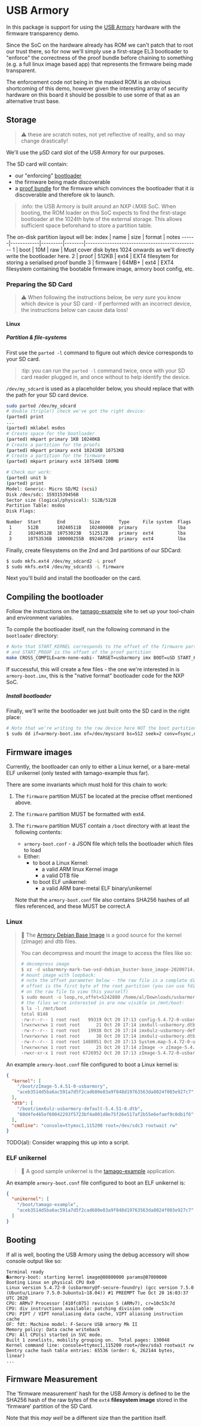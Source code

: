 USB Armory
==========

In this package is support for using the
[USB Armory](https://inversepath.com/usbarmory.html) hardware with the firmware
transparency demo.

Since the SoC on the hardware already has ROM we can't patch that to root our
trust there, so for now we'll simply use a first-stage EL3 bootloader to
"enforce" the correctness of the proof bundle before chaining to something
(e.g. a full linux image based app) that represents the firmware being made
transparent.

The enforcement code not being in the masked ROM is an obvious shortcoming of this
demo, however given the interesting array of security hardware on this board
it should be possible to use some of that as an alternative trust base.

Storage
-------

> :warning: these are scratch notes, not yet reflective of reality, and so may
> change drastically!

We'll use the µSD card slot of the USB Armory for our purposes.

The SD card will contain:
   - our "enforcing" [bootloader](./bootloader)
   - the firmware being made discoverable
   - a [proof bundle](/binary_transparency/firmware/api/update_package.go)
     for the firmware which convinces the bootloader that it _is_ discoverable
     and therefore ok to launch.

> :info: the USB Armory is built around an NXP i.MX6 SoC.  When booting, the ROM
> loader on this SoC expects to find the first-stage bootloader at the
> 1024th byte of the external storage.
> This allows sufficient space beforehand to store a partition table.

The on-disk partition layout will be:
index | name       | size    | format | notes
------|------------|---------|--------|-----------------------------------------------
1     | boot       | 10M     | raw    | Must cover disk bytes 1024 onwards as we'll directly write the bootloader here.
2     | proof      | 512KB   | ext4   | EXT4 filesytem for storing a serialised proof bundle
3     | firmware   | 64MB+   | ext4   | EXT4 filesystem containing the bootable firmware image, armory boot config, etc.

### Preparing the SD Card

> :warning: When following the instructions below, be *very sure* you know which
> device is your SD card - if performed with an incorrect device, the instructions below
> can cause data loss!

#### Linux

##### Partition & file-systems

First use the `parted -l` command to figure out which device corresponds to your
SD card.
> :tip: you can run the `parted -l` command twice, once with your SD card
> reader plugged in, and once without to help identify the device.

`/dev/my_sdcard` is used as a placeholder below, you should replace that with
the path for your SD card device.

```bash
sudo parted /dev/my_sdcard
# double (triple!) check we've got the right device:
(parted) print
...
(parted) mklabel msdos
# Create space for the bootloader
(parted) mkpart primary 1KB 10240KB
# Create a partition for the proofs
(parted) mkpart primary ext4 10241KB 10753KB
# Create a partition for the firmware
(parted) mkpart primary ext4 10754KB 100MB

# Check our work:
(parted) unit b
(parted) print
Model: Generic- Micro SD/M2 (scsi)
Disk /dev/sdc: 15931539456B
Sector size (logical/physical): 512B/512B
Partition Table: msdos
Disk Flags: 

Number  Start      End         Size       Type     File system  Flags
 1      512B       10240511B   10240000B  primary               lba
 2      10240512B  10753023B   512512B    primary  ext4         lba
 3      10753536B  100000255B  89246720B  primary  ext4         lba

```

Finally, create filesystems on the 2nd and 3rd partitions of our SDCard:
```bash
$ sudo mkfs.ext4 /dev/my_sdcard2 -L proof
$ sudo mkfs.ext4 /dev/my_sdcard3 -L firmware
```

Next you'll build and install the bootloader on the card.

Compiling the bootloader
------------------------

Follow the instructions on the
[tamago-example](https://github.com/f-secure-foundry/tamago-example#Compiling)
site to set up your tool-chain and environment variables.

To compile the bootloader itself, run the following command in the `bootloader`
directory:

```bash
# Note that START_KERNEL corresponds to the offset of the firmware partition, 
# and START_PROOF is the offset of the proof partition
make CROSS_COMPILE=arm-none-eabi- TARGET=usbarmory imx BOOT=uSD START_KERNEL=10753536 START_PROOF=10240512 LEN_KERNEL=89246720 
```

If successful, this will create a few files - the one we're interested in is
`armory-boot.imx`, this is the "native format" bootloader code for the NXP SoC.

##### Install bootloader

Finally, we'll write the bootloader we just built onto the SD card in the right
 place:

```bash
# Note that we're writing to the raw device here NOT the boot partition.
$ sudo dd if=armory-boot.imx of=/dev/myscard bs=512 seek=2 conv=fsync,notrunc
```


Firmware images
---------------

Currently, the bootloader can only to either a Linux kernel, or a bare-metal
ELF unikernel (only tested with tamago-example thus far).

There are some invariants which must hold for this chain to work:
1. The `firmware` partition MUST be located at the precise offset mentioned
    above.
2. The `firmware` partition MUST be formatted with ext4.
3. The `firmware` partition MUST contain a `/boot` directory with at least the
    following contents:
    * `armory-boot.conf` - a JSON file which tells the bootloader which files
      to load
    * Either:
        * to boot a Linux Kernel:
           * a valid ARM linux Kernel image
           * a valid DTB file
        * to boot ELF unikernel: 
           * a valid ARM bare-metal ELF binary/unikernel

   Note that the `armory-boot.conf` file also contains SHA256 hashes of 
   all files referenced, and these MUST be correct.A


### Linux

> :frog: The [Armory Debian Base Image](https://github.com/f-secure-foundry/usbarmory-debian-base_image/releases)
> is a good source for the kernel (zImage) and dtb files.
>
> You can decompress and mount the image to access the files like so:
> ```bash
> # decompress image 
> $ xz -d usbarmory-mark-two-usd-debian_buster-base_image-20200714.raw.xz
> # mount image with loopback:
> # note the offset parameter below - the raw file is a complete disk image, this
> # offset is the first byte of the root partition (you can use fdisk or parted
> # on the raw file to view this yourself)
> $ sudo mount -o loop,ro,offet=5242880 /home/al/Downloads/usbarmory-mark-two-usd-debian_buster-base_image-20201020.raw /mnt
> # the files we're interested in are now visible in /mnt/boot:
> $ ls -l /mnt/boot
> total 8148
> -rw-r--r-- 1 root root   99319 Oct 20 17:13 config-5.4.72-0-usbarmory
> lrwxrwxrwx 1 root root      21 Oct 20 17:14 imx6ull-usbarmory.dtb -> imx6ulz-usbarmory.dtb
> -rw-r--r-- 1 root root   19938 Oct 20 17:14 imx6ulz-usbarmory-default-5.4.72-0.dtb
> lrwxrwxrwx 1 root root      38 Oct 20 17:14 imx6ulz-usbarmory.dtb -> imx6ulz-usbarmory-default-5.4.72-0.dtb
> -rw-r--r-- 1 root root 1488951 Oct 20 17:13 System.map-5.4.72-0-usbarmory
> lrwxrwxrwx 1 root root      25 Oct 20 17:14 zImage -> zImage-5.4.72-0-usbarmory
> -rwxr-xr-x 1 root root 6726952 Oct 20 17:13 zImage-5.4.72-0-usbarmory
> ```

An example `armory-boot.conf` file configured to boot a Linux kernel is:

```json
{
  "kernel": [
    "/boot/zImage-5.4.51-0-usbarmory",
    "aceb3514d5ba6ac591a7d5f2cad680e83a9f848d19763563da8024f003e927c7"
  ],
  "dtb": [
    "/boot/imx6ulz-usbarmory-default-5.4.51-0.dtb",
    "60d4fe465ef60042293f5723bf4a001d8e75f26e517af2b55e6efaef9c0db1f6"
  ],
  "cmdline": "console=ttymxc1,115200 root=/dev/sdc3 rootwait rw"
}
```

TODO(al): Consider wrapping this up into a script.

### ELF unikernel

> :frog: A good sample unikernel is the
> [tamago-example](https://github.com/f-secure-foundry/tamago-example)
> application.

An example `armory-boot.conf` file configured to boot an ELF unikernel is:

```json
{
  "unikernel": [
    "/boot/tamago-example",
    "aceb3514d5ba6ac591a7d5f2cad680e83a9f848d19763563da8024f003e927c7"
  ]
}
```


Booting
-------

If all is well, booting the USB Armory using the debug accessory will show
console output like so:

```
Terminal ready
�armory-boot: starting kernel image@80800000 params@87000000
Booting Linux on physical CPU 0x0
Linux version 5.4.72-0 (usbarmory@f-secure-foundry) (gcc version 7.5.0 (Ubuntu/Linaro 7.5.0-3ubuntu1~18.04)) #1 PREEMPT Tue Oct 20 16:03:37 UTC 2020
CPU: ARMv7 Processor [410fc075] revision 5 (ARMv7), cr=10c53c7d
CPU: div instructions available: patching division code
CPU: PIPT / VIPT nonaliasing data cache, VIPT aliasing instruction cache
OF: fdt: Machine model: F-Secure USB armory Mk II
Memory policy: Data cache writeback
CPU: All CPU(s) started in SVC mode.
Built 1 zonelists, mobility grouping on.  Total pages: 130048
Kernel command line: console=ttymxc1,115200 root=/dev/sda3 rootwait rw
Dentry cache hash table entries: 65536 (order: 6, 262144 bytes, linear)
...
```


Firmware Measurement
--------------------

The 'firmware measurement' hash for the USB Armory is defined to be the SHA256
hash of the raw bytes of the `ext4` **filesystem image** stored in the
'firmware' partition of the SD Card.

Note that this _may well_ be a different size than the partition itself.
